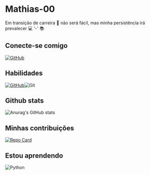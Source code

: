 # Mathias-00
Em transição de carreira :exploding_head: não será fácil, mas minha persistência irá prevalecer :computer: '-' :books:
## Conecte-se comigo
[![GitHub](https://img.shields.io/badge/GitHub-100000?style=for-the-badge&logo=github&logoColor=white)](https://github.com/mathias-00)
## Habilidades 
[![GitHub](https://img.shields.io/badge/GitHub-100000?style=for-the-badge&logo=github&logoColor=white)](https://github.com/SEUUSERNAME)![Git](https://img.shields.io/badge/GIT-E44C30?style=for-the-badge&logo=git&logoColor=white)
## Github stats
![Anurag's GitHub stats](https://github-readme-stats.vercel.app/api?username=mathias-00&theme=dark&show_icons=true)
## Minhas contribuições
[![Repo Card](https://github-readme-stats.vercel.app/api/pin/?username=mathias-00&repo=dio-lab-open-source&bg_color=000&border_color=30A3DC&show_icons=true&icon_color=30A3DC&title_color=E94D5F&text_color=FFF)](https://github.com/mathias-00/Dio-lab-open-source)

## Estou aprendendo
![Python](https://img.shields.io/badge/python-3670A0?style=for-the-badge&logo=python&logoColor=ffdd54)
